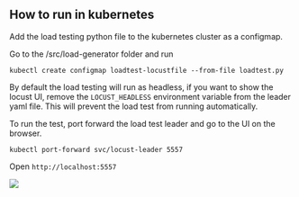 ## How to run in kubernetes

Add the load testing python file to the kubernetes cluster as a configmap.

Go to the /src/load-generator folder and run

```kubectl create configmap loadtest-locustfile --from-file loadtest.py```

By default the load testing will run as headless, if you want to show the locust UI, remove the ```LOCUST_HEADLESS``` environment variable from the leader yaml file. This will prevent the load test from running automatically.

To run the test, port forward the load test leader and go to the UI on the browser.

```kubectl port-forward svc/locust-leader 5557``` 

Open ```http://localhost:5557```


<img src="../../resources/locust.png"></img>